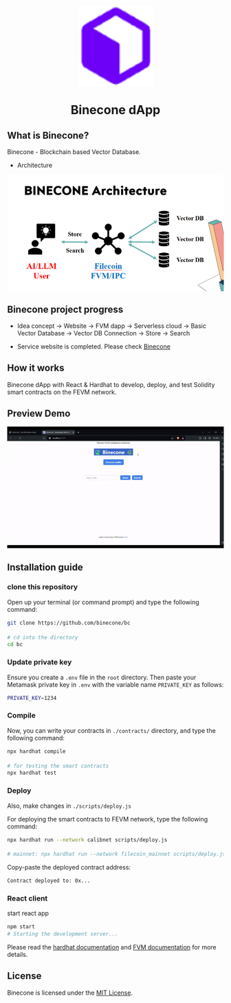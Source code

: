 <p align="center">
    <img align="center" src="/src/logo.png" width="175"></img>
</p>

<h1 align="center">Binecone dApp</h1>

## What is Binecone?

Binecone - Blockchain based Vector Database.

- Architecture


<p align="center">
    <img align="center" src="/public/binecone_architecture.png" width="600"></img>
</p>


## Binecone project progress

- Idea concept -> Website -> FVM dapp -> Serverless cloud -> Basic Vector Database -> Vector DB Connection -> Store -> Search

- Service website is completed. 
  Please check [Binecone](https://binecone.com)

## How it works

Binecone dApp with React & Hardhat to develop, deploy, and test Solidity smart contracts on the FEVM network.

## Preview Demo

<div align="center">
  <img src="/binecone_demo.gif" />
</div>

## Installation guide

### clone this repository

Open up your terminal (or command prompt) and type the following command:

```sh
git clone https://github.com/binecone/bc

# cd into the directory
cd bc
```


### Update private key

Ensure you create a `.env` file in the `root` directory. Then paste your Metamask private key in `.env` with the variable name `PRIVATE_KEY` as follows:

```sh
PRIVATE_KEY=1234
```

### Compile

Now, you can write your contracts in `./contracts/` directory, and type the following command:

```sh
npx hardhat compile

# for testing the smart contracts
npx hardhat test
```


### Deploy

Also, make changes in `./scripts/deploy.js`

For deploying the smart contracts to FEVM network, type the following command:

```sh
npx hardhat run --network calibnet scripts/deploy.js

# mainnet: npx hardhat run --network filecoin_mainnet scripts/deploy.js
```

Copy-paste the deployed contract address:

```sh
Contract deployed to: 0x...
```

### React client

start react app

```sh
npm start
# Starting the development server...
```

Please read the [hardhat documentation](https://hardhat.org/hardhat-runner/docs/getting-started#quick-start) and [FVM documentation](https://docs.filecoin.io/developers/smart-contracts/filecoin-virtual-machine/) for more details.

## License

Binecone is licensed under the [MIT License](https://github.com/akhileshthite/create-fvm-dapp/blob/main/LICENSE).

